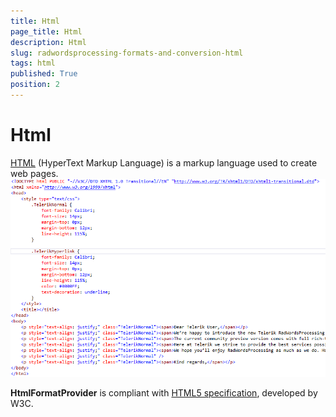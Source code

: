 ```yaml
---
title: Html
page_title: Html
description: Html
slug: radwordsprocessing-formats-and-conversion-html
tags: html
published: True
position: 2
---
```


# Html



[HTML](http://en.wikipedia.org/wiki/HTML)
        (HyperText Markup Language) is a markup language used to create web pages.
      ![Rad Words Processing Formats And Conversion Html 01](images/RadWordsProcessing_Formats_And_Conversion_Html_01.png)

__HtmlFormatProvider__ is compliant with
        [HTML5 specification](http://www.w3.org/TR/html5/), developed by W3C.
      
